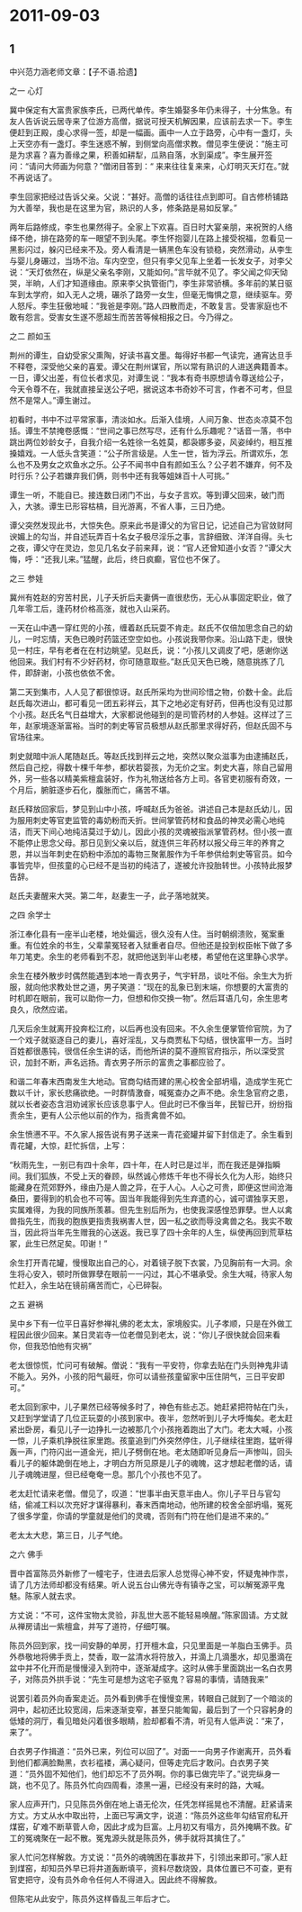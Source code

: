# 2011-09-03

## 1

中兴范力涵老师文章：【子不语.拾遗】

之一 心灯

冀中保定有大富贵家族李氏，已两代单传。李生婚娶多年仍未得子，十分焦急。有友人告诉说云居寺来了位游方高僧，据说可授天机解因果，应该前去求一下。李生便赶到正殿，虔心求得一签，却是一幅画。画中一人立于路旁，心中有一盏灯，头上天空亦有一盏灯。李生迷惑不解，到侧堂向高僧求教。僧见李生便说：“施主可是为求喜？喜为善缘之果，积善如耕犁，瓜熟自落，水到渠成”。李生展开签问：“请问大师画为何意？”僧闭目答到：“ 来来往往复来来，心灯明灭天灯在。”就不再说话了。

李生回家把经过告诉父亲。父说：“甚好。高僧的话往往点到即可。自古修桥铺路为大善举，我也是在这里为官，熟识的人多，修条路是易如反掌。”

两年后路修成，李生也果然得子。全家上下欢喜。百日时大宴亲朋，来祝贺的人络绎不绝，排在路旁的车一眼望不到头尾。李生怀抱婴儿在路上接受祝福，忽看见一黑影闪过，躲闪已经来不及。旁人看清是一辆黑色车没有锁稳，突然滑动，从李生与婴儿身碾过，当场不治。车内空空，但只有李父见车上坐着一长发女子，对李父说：“天灯依然在，纵是父亲名李刚，又能如何。”言毕就不见了。李父闻之仰天恸哭，半晌，人们才知道缘由。原来李父执管衙门，李生非常骄横。多年前的某日驱车到太学府，如入无人之境，碾杀了路旁一女生，但毫无悔惧之意，继续驱车。旁人怒斥。李生狂傲地喊：“我爸是李刚。”路人四散而走，不敢复言。受害家庭也不敢有怨言。受害女生遂不愿超生而苦苦等候相报之日。今乃得之。

之二 颜如玉

荆州的谭生，自幼受家父熏陶，好读书喜文墨。每得好书都一气读完，通宵达旦手不释卷，深受他父亲的喜爱。谭父在荆州谋官，所以常有熟识的人进送典籍善本。一日，谭父出差，有位长者求见，对谭生说：“我本有奇书原想请令尊送给公子，今天令尊不在，我就直接呈送公子吧，据说这本书奇妙不可言，作者不可考，但显然不是常人。”谭生谢过。

初看时，书中不过平常家事，清淡如水。后渐入佳境，人间万象、世态炎凉莫不包括。谭生不禁掩卷感慨：“世间之事已然写尽，还有什么乐趣呢？”话音一落，书中跳出两位妙龄女子，自我介绍一名姓徐一名姓莫，都袅娜多姿，风姿绰约，相互推搡嬉戏。一人低头含笑道：“公子所言级是。人生一世，皆为浮云。所谓欢乐，怎么也不及男女之欢鱼水之乐。公子不闻书中自有颜如玉么？公子若不嫌弃，何不及时行乐？公子若嫌弃我们俩，则书中还有我等姐妹百十人可挑。”

谭生一听，不能自已。接连数日闭门不出，与女子言欢。等到谭父回来，破门而入，大骇。谭生已形容枯槁，目光游离，不省人事，三日乃绝。

谭父突然发现此书，大惊失色。原来此书是谭父的为官日记，记述自己为官敛财阿谀媚上的勾当，并自述玩弄百十名女子极尽淫乐之事，言辞细致、洋洋自得。头七之夜，谭父守在灵边，忽见几名女子前来拜，说：“官人还曾知道小女否？”谭父大悔，呼：“还我儿来。”猛醒，此后，终日疯癫，官位也不保了。

之三 参娃

冀州有姓赵的穷苦村民，儿子夭折后夫妻俩一直很悲伤，无心从事固定职业，做了几年零工后，逢药材价格高涨，就也入山采药。

一天在山中遇一穿红兜的小孩，缠着赵氏玩耍不肯走。赵氏不仅倍加思念自己的幼儿，一时忘情，天色已晚时药篮还空空如也。小孩说我带你来。沿山路下走，很快见一村庄，早有老者在在村边眺望。见赵氏，说：“小孩儿又调皮了吧，感谢你送他回来。我们村有不少好药材，你可随意取些。”赵氏见天色已晚，随意挑拣了几件，即辞谢，小孩也依依不舍。

第二天到集市，人人见了都很惊讶。赵氏所采均为世间珍惜之物，价数十金。此后赵氏每次进山，都可看见一团五彩祥云，其下之地必定有好药，但再也没有见过那个小孩。赵氏名气日益增大，大家都说他碰到的是司管药材的人参娃。这样过了三年，赵家境逐渐富裕。当时的刺史等官员极想从赵氏那里求得好药，但赵氏固不与官场往来。

刺史就暗中派人尾随赵氏。等赵氏找到祥云之地，突然以聚众滋事为由逮捕赵氏，然后自己挖，得数十棵千年参，都状若婴孩，为无价之宝。刺史大喜，除自己留用外，另一些各以精美紫檀盒装好，作为礼物送给各方上司。各官吏初服有奇效，一个月后，腑脏逐步石化，腹胀而亡，痛苦不堪。

赵氏释放回家后，梦见到山中小孩，呼喊赵氏为爸爸。讲述自己本是赵氏幼儿，因为服用刺史等官吏监管的毒奶粉而夭折。世间掌管药材和食品的神灵必需心地纯洁，而天下间心地纯洁莫过于幼儿，因此小孩的灵魂被指派掌管药材。但小孩一直不能停止思念父母。那日见到父亲以后，就连供三年药材以报父母三年的养育之恩，并以当年刺史在奶粉中添加的毒物三聚氰胺作为千年参供给刺史等官员。如今事皆完毕，但孩童的心已经不是当初的纯洁了，遂被允许投胎转世。小孩特此报梦告辞。

赵氏夫妻醒来大哭。第二年，赵妻生一子，此子落地就笑。

之四 余学士

浙江奉化县有一座半山老楼，地处偏远，很久没有人住。当时朝纲溃败，冤案重重。有位姓余的书生，父辈蒙冤轻者入狱重者自尽。但他还是投到权臣帐下做了多年刀笔吏。余生的老师看到不忍，就把他送到半山老楼，希望他在这里静心求学。

余生在楼外散步时偶然能遇到本地一青衣男子，气宇轩昂，谈吐不俗。余生大为折服，就向他求教处世之道，男子笑道：“现在的乱象已到末端，你想要的大富贵的时机即在眼前，我可以助你一力，但想和你交换一物”。然后耳语几句，余生思考良久，欣然应诺。

几天后余生就离开投奔松江府，以后再也没有回来。不久余生便掌管伶官院，为了一个戏子就驱逐自己的妻儿，喜好淫乱，又与商贾私下勾结，很快富甲一方。当时百姓都很愚钝，很信任余生讲的话，而他所讲的莫不遵照官府指示，所以深受赏识，加封不断，声名远扬。青衣男子所示的富贵之事都应验了。

和谐二年春末西南发生大地动。官商勾结而建的黑心校舍全部坍塌，造成学生死亡数以千计，家长悲痛欲绝。一时群情激奋，喊冤查办之声不绝。余生急官府之患，就以长者姿态含泪劝诫家长应该息事宁人。但此时已不像当年，民智已开，纷纷指责余生，更有人公示他以前的作为，指责禽兽不如。

余生愤懑不平。不久家人报告说有男子送来一青花瓷罐并留下封信走了。余生看到青花罐，大惊，赶忙拆信，上写：

“秋雨先生，一别已有四十余年，四十年，在人时已是过半，而在我还是弹指瞬间。我们狐族，不受上天的眷顾，纵然诚心修炼千年也不得长久化为人形，始终只能藏身在荒郊野外，缘由乃是人兽之异，在于人心。人心之可贵，即便这世间沧海桑田，要得到的机会也不可等。固当年我能得到先生弃遗的心，诚可谓独享天恩，实属难得，为我的同族所羡慕。但先生别后所为，也使我深感惶恐罪孽。世人以禽兽指先生，而我的胞族更指责我祸害人世，因一私之欲而辱没禽兽之名。我实不敢当，因此将当年先生赠我的心送返。我已享了四十余年的人生，纵使再回到荒草枯冢，此生已然足矣。叩谢！”

余生打开青花罐，慢慢取出自己的心，对着镜子脱下衣裳，乃见胸前有一大洞。余生将心安入，顿时所做罪孽在眼前一一闪过，其心不堪承受。余生大喊，待家人匆忙赶入，余生站在镜前痛苦而亡，心已碎裂。

之五 避祸

吴中乡下有一位平日喜好参禅礼佛的老太太，家境殷实。儿子孝顺，只是在外做工程因此很少回来。某日灵岩寺一位老僧见到老太，说：“你儿子很快就会回来看你，但我恐怕他有灾祸”

老太很惊慌，忙问可有破解。僧说：“我有一平安符，你拿去贴在门头则神鬼非请不能入。另外，小孩的阳气最旺，你可以请些孩童留家中压住阴气，三日平安即可。”

老太回到家中，儿子果然已经等候多时了，神色有些忐忑。她赶紧把符帖在门头，又赶到学堂请了几位正玩耍的小孩到家中。夜半，忽然听到儿子大呼悔矣。老太赶紧出卧房，看见儿子一边挣扎一边被那几个小孩拖着跑出了大门。老太大喊，小孩一惊，儿子乘机挣脱往家里跑。孩童追到门外突然停住，儿子继续往里跑，猛听得轰一声，门符闪出一道金光，把儿子劈倒在地。老太随即听见身后一声惨叫，回头看儿子的躯体跪倒在地上，才明白方所见原是儿子的魂魄，这才想起老僧的话，请儿子魂魄进屋，但已经奄奄一息。那几个小孩也不见了。

老太赶忙请来老僧。僧见了，叹道：“世事半由天意半由人。你儿子平日与官勾结，偷减工料以次充好才谋得暴利，春末西南地动，他所建的校舍全部坍塌，冤死了很多学童，你请的学童就是他们的灵魂，否则有门符在他们是进不来的。”

老太太大悲，第三日，儿子气绝。

之六 佛手

晋中首富陈员外新修了一幢宅子，住进去后家人总觉得心神不安，怀疑鬼神作祟，请了几方法师却都没有结果。听人说五台山佛光寺有镇寺之宝，可以解冤源平鬼魅。陈家人就去求。

方丈说：“不可，这件宝物太灵验，非乱世大恶不能轻易唤醒。”陈家固请。方丈就从禅房请出一紫檀盒，并写了道符，仔细叮嘱。

陈员外回到家，找一间安静的单房，打开檀木盒，只见里面是一羊脂白玉佛手。员外恭敬地将佛手贡上，焚香，取一盆清水将符放入，并滴上几滴墨水，却见墨滴在盆中并不化开而是慢慢浸入到符中，逐渐凝成字。这时从佛手里面跳出一名白衣男子，对陈员外拱手说：“先生可是想为这宅子驱鬼？容易的事情，请随我来”

说罢引着员外向香案走近。员外看到佛手在慢慢变黑，转眼自己就到了一个暗淡的洞中，起初还比较宽阔，后来逐渐变窄，甚至只能匍匐，最后到了一个只容躬身的低矮的洞厅，看见暗处闪着很多眼睛，脸却都看不清，听见有人低声说：“来了，来了”。

白衣男子作揖道：“员外已来，列位可以回了”。对面一一向男子作谢离开，员外看到他们都满脸黝黑，衣衫褴褛，满心疑问，但等走完后才敢问。白衣男子笑道：“员外固不知他们，他们却忘不了员外啊。你的事已做完毕了。”说完纵身一跳，也不见了。陈员外忙向四周看，漆黑一遍，已经没有来时的路，大喊。

家人应声开门，只见陈员外倒在地上语无伦次，任凭怎样摇晃也不清醒。赶紧请来方丈。方丈从水中取出符，上面已写满文字，说道：“陈员外这些年勾结官府私开煤窑，矿难不断草菅人命，因此才成为巨富。上月初又有塌方，员外掩瞒不救。矿工的冤魂聚在一起不散。冤鬼源头就是陈员外，佛手就将其擒住了。”

家人忙问怎样解救。方丈说：“员外的魂魄困在事故井下，引领出来即可。”家人赶到煤窑，却知员外早已将井道轰断填平，资料尽数烧毁，具体位置已不可查，更有官吏把守，没有员外命令任何人不得进入。因此终不得解救。

但陈宅从此安宁，陈员外这样昏乱三年后才亡。

